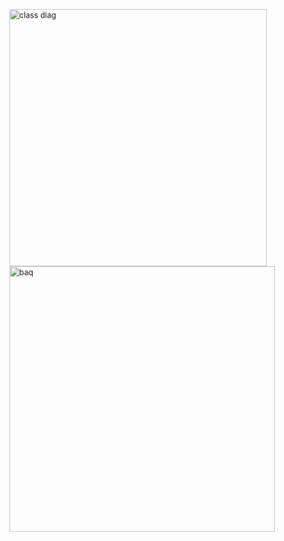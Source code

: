 <img width="464" alt="class diag" src="https://github.com/user-attachments/assets/2ef31a0d-04ee-49aa-b125-9f7103da7e32" />

<img width="479" alt="baq" src="https://github.com/user-attachments/assets/8401a7ee-226c-4ebd-adf8-bdaa0eff8c52" />
